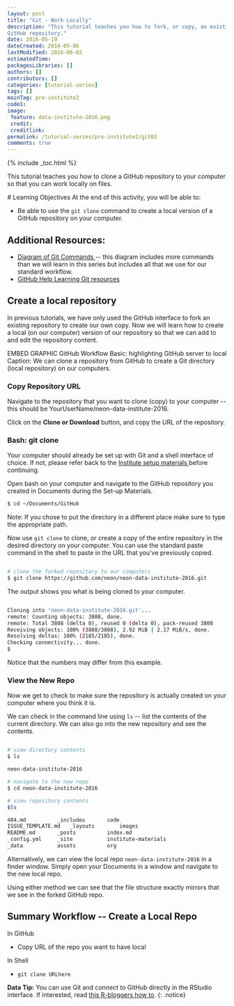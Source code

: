 ```yaml
---
layout: post
title: "Git - Work Locally"
description: "This tutorial teaches you how to fork, or copy, an existing 
GitHub repository."
date: 2016-05-19
dateCreated: 2014-05-06
lastModified: 2016-06-02
estimatedTime: 
packagesLibraries: []
authors: []
contributors: []
categories: [tutorial-series]
tags: []
mainTag: pre-institute2
code1: 
image:
 feature: data-institute-2016.png
 credit:
 creditlink:
permalink: /tutorial-series/pre-institute2/git03
comments: true
---
```


{% include _toc.html %}

This tutorial teaches you how to clone a GitHub repository to your computer so
that you can work locally on files.

<div id="objectives" markdown="1">
# Learning Objectives
At the end of this activity, you will be able to: 

* Be able to use the `git clone` command to create a local version of a GitHub 
repository on your computer. 

## Additional Resources: 

* <a href="http://rogerdudler.github.io/git-guide/files/git_cheat_sheet.pdf" target="_blank"> Diagram of Git Commands </a>
-- this diagram includes more commands than we will 
learn in this series but includes all that we use for our standard workflow.
* <a href="https://help.github.com/articles/good-resources-for-learning-git-and-github/" target="_blank"> GitHub Help Learning Git resources </a> 

</div>

## Create a local repository
In previous tutorials, we have only used the GitHub interface to fork an 
existing repository to create our own copy. Now we will learn how to create a 
local (on our computer) version of our repository so that we can add to and edit
 the repository content.  

EMBED GRAPHIC GitHub Workflow Basic: highlighting GitHub server to local 
Caption: We can clone a repository from GitHub to create a Git directory 
(local repository) on our computers. 

### Copy Repository URL
Navigate to the repository that you want to clone (copy) to your computer -- 
this should be YourUserName/neon-data-institute-2016.  

Click on the **Clone or Download** button, and copy the URL of the repository. 

### Bash: git clone 

Your computer should already be set up with Git and a shell interface of choice.
If not, please refer back to the
<a href="{{ site.baseurl}}/tutorial-series/pre-institute0/ " target="_blank"> Institute setup materials </a> 
before continuing. 

Open bash on your computer and navigate to the GitHub repository you created in 
Documents during the Set-up Materials. 

```bash
$ cd ~/Documents/GitHub
```
Note: If you chose to put the directory in a different place make sure to type 
the appropriate path.

Now use `git clone` to clone, or create a copy of the entire repository in the 
desired directory on your computer. You can use the standard paste command in 
the shell to paste in the URL that you’ve previously copied. 

```bash

# clone the forked repository to our computers
$ git clone https://github.com/neon/neon-data-institute-2016.git
```
The output shows you what is being cloned to your computer. 

```bash

Cloning into 'neon-data-institute-2016.git'...
remote: Counting objects: 3808, done.
remote: Total 3808 (delta 0), reused 0 (delta 0), pack-reused 3808
Receiving objects: 100% (3808/3808), 2.92 MiB | 2.17 MiB/s, done.
Resolving deltas: 100% (2185/2185), done.
Checking connectivity... done.
$

```
Notice that the numbers may differ from this example. 

### View the New Repo
Now we get to check to make sure the repository is actually created on your 
computer where you think it is. 

We can check in the command line using `ls` -- list the contents of the current 
directory. We can also go into the new repository and see the contents. 

```bash

# view directory contents
$ ls

neon-data-institute-2016

# navigate to the new repo
$ cd neon-data-institute-2016

# view repository contents
$ls

404.md			_includes		code
ISSUE_TEMPLATE.md	_layouts		images
README.md		_posts			index.md
_config.yml		_site			institute-materials
_data			assets			org

```

Alternatively, we can view the local repo `neon-data-institute-2016` in a finder
window. Simply open your Documents in a window and navigate to the new local 
repo. 

Using either method we can see that the file structure exactly mirrors that we 
see in the forked GitHub repo.  


## Summary Workflow -- Create a Local Repo
In GitHub

* Copy URL of the repo you want to have local

In Shell

* `git clone URLhere`


<i class="fa fa-star"></i> **Data Tip:** You can use Git and connect to GitHub 
directly in the RStudio interface. If interested, read 
<a href="http://www.r-bloggers.com/rstudio-and-github/" target="_blank">this R-bloggers how to</a>. 
{: .notice}
